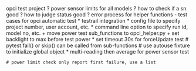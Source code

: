 opci test project
    ? power sensor limits for all models
    ? how to check if a sn good
    ? how to judge status good
    ? error process for helper functions
    - test cases for opci automatic test
    * testrail integration
    * config file to specify project number, user account, etc.
    * command line option to specify run id, model no, etc.
    + move power test sub_functions to opci_helper.py
    + set backlight to max before test power
    * set timeout 30s for forceUpdate test
    # pytest.fail() or skip() can be called from sub-functions
    # use autouse fixture to initialize global object
    * multi-reading then average for power sensor test
    
    # power limit check only report first failure, use a list
    
    
    